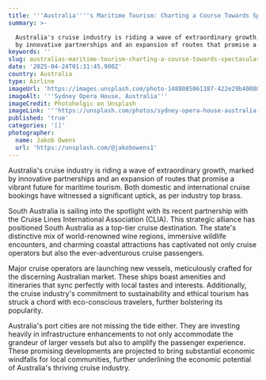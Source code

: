 ```yaml
---
title: '''Australia''''s Maritime Tourism: Charting a Course Towards Spectacular Growth'''
summary: >-

  Australia's cruise industry is riding a wave of extraordinary growth, marked
  by innovative partnerships and an expansion of routes that promise a vib...
keywords: ''
slug: australias-maritime-tourism-charting-a-course-towards-spectacular-growth
date: '2025-04-24T01:31:45.900Z'
country: Australia
type: Airline
imageUrl: 'https://images.unsplash.com/photo-1488085061387-422e29b40080'
imageAlt: '''Sydney Opera House, Australia'''
imageCredit: Photoholgic on Unsplash
imageLink: '''https://unsplash.com/photos/sydney-opera-house-australia-jK9dT34TfuI'''
published: 'true'
categories: '[]'
photographer:
  name: Jakob Owens
  url: 'https://unsplash.com/@jakobowens1'
---
```






Australia's cruise industry is riding a wave of extraordinary growth, marked by innovative partnerships and an expansion of routes that promise a vibrant future for maritime tourism. Both domestic and international cruise bookings have witnessed a significant uptick, as per industry top brass.

South Australia is sailing into the spotlight with its recent partnership with the Cruise Lines International Association (CLIA). This strategic alliance has positioned South Australia as a top-tier cruise destination. The state's distinctive mix of world-renowned wine regions, immersive wildlife encounters, and charming coastal attractions has captivated not only cruise operators but also the ever-adventurous cruise passengers.

Major cruise operators are launching new vessels, meticulously crafted for the discerning Australian market. These ships boast amenities and itineraries that sync perfectly with local tastes and interests. Additionally, the cruise industry's commitment to sustainability and ethical tourism has struck a chord with eco-conscious travelers, further bolstering its popularity.

Australia's port cities are not missing the tide either. They are investing heavily in infrastructure enhancements to not only accommodate the grandeur of larger vessels but also to amplify the passenger experience. These promising developments are projected to bring substantial economic windfalls for local communities, further underlining the economic potential of Australia's thriving cruise industry.
